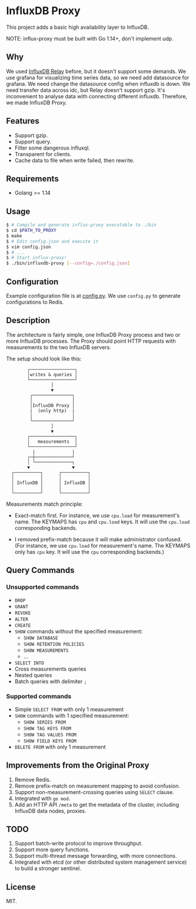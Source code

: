 # InfluxDB Proxy

This project adds a basic high availability layer to InfluxDB.

NOTE: influx-proxy must be built with Go 1.14+, don't implement udp.

## Why


We used [InfluxDB Relay](https://github.com/influxdata/influxdb-relay) before, but it doesn't support some demands. 
We use grafana for visualizing time series data, so we need add datasource for grafana. We need change the datasource config when influxdb is down. 
We need transfer data across idc, but Relay doesn't support gzip. 
It's inconvenient to analyse data with connecting different influxdb.
Therefore, we made InfluxDB Proxy. 

## Features

* Support gzip.
* Support query.
* Filter some dangerous influxql.
* Transparent for clients.
* Cache data to file when write failed, then rewrite.

## Requirements

* Golang >= 1.14

## Usage

```sh
$ # Compile and generate influx-proxy executable to ./bin
$ cd $PATH_TO_PROXY
$ make
$ # Edit config.json and execute it
$ vim config.json
$ # ...
$ # Start influx-proxy!
$ ./bin/influxdb-proxy [--config=./config.json]
```

## Configuration

Example configuration file is at [config.py](config.py). 
We use `config.py` to generate configurations to Redis.

## Description

The architecture is fairly simple, one InfluxDB Proxy process and two or more InfluxDB processes. The Proxy should point HTTP requests with measurements to the two InfluxDB servers.

The setup should look like this:

```
        ┌─────────────────┐
        │writes & queries │
        └─────────────────┘
                 │
                 ▼
         ┌───────────────┐
         │               │
         │InfluxDB Proxy │
         |  (only http)  |
         │               │         
         └───────────────┘       
                 │
                 ▼
        ┌─────────────────┐
        │   measurements  │
        └─────────────────┘
          |              |       
        ┌─┼──────────────┘       
        │ └──────────────┐       
        ▼                ▼       
  ┌──────────┐      ┌──────────┐  
  │          │      │          │  
  │ InfluxDB │      │ InfluxDB │
  │          │      │          │
  └──────────┘      └──────────┘
```

Measurements match principle:

* Exact-match first. For instance, we use `cpu.load` for measurement's name. The KEYMAPS has `cpu` and `cpu.load` keys.
It will use the `cpu.load` corresponding backends.

* I removed prefix-match because it will make administrator confused. (For instance, we use `cpu.load` for measurement's name. The KEYMAPS  only has `cpu` key.
It will use the `cpu` corresponding backends.)

## Query Commands

### Unsupported commands

- `DROP`  
- `GRANT`
- `REVOKE`
- `ALTER`
- `CREATE`
- `SHOW` commands without the specified measurement:
   - `SHOW DATABASE`
   - `SHOW RETENTION POLICIES`
   - `SHOW MEASUREMENTS`
   - ...
- `SELECT INTO`
- Cross measurements queries
- Nested queries
- Batch queries with delimiter `;`

### Supported commands

- Simple `SELECT FROM` with only 1 measurement
- `SHOW` commands with 1 specified measurement:
    - `SHOW SERIES FROM`
    - `SHOW TAG KEYS FROM`
    - `SHOW TAG VALUES FROM`
    - `SHOW FIELD KEYS FROM`
- `DELETE FROM` with only 1 measurement

## Improvements from the Original Proxy

1. Remove Redis.
2. Remove prefix-match on measurement mapping to avoid confusion.
3. Support non-measurement-crossing queries using `SELECT` clause.
4. Integrated with `go mod`.
5. Add an HTTP API `/meta` to get the metadata of the cluster, 
including InfluxDB data nodes, proxies.

## TODO

1. Support batch-write protocol to improve throughput.
2. Support more query functions.
3. Support multi-thread message forwarding, with more connections.
4. Integrated with etcd (or other distributed system management service) to build a stronger sentinel.

## License

MIT. 




